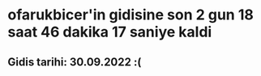 # ofarukbicer'in gidisine son 2 gun 18 saat 46 dakika 17 saniye kaldi

## Gidis tarihi: 30.09.2022 :(